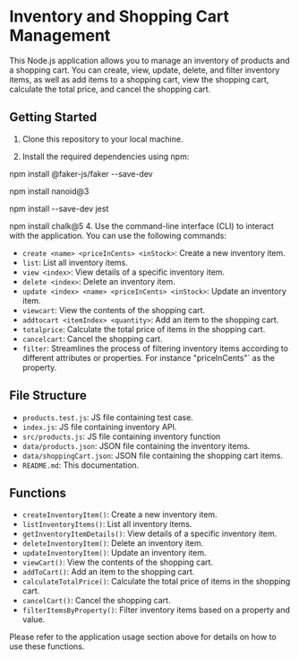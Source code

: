 # Inventory and Shopping Cart Management

This Node.js application allows you to manage an inventory of products and a shopping cart. You can create, view, update, delete, and filter inventory items, as well as add items to a shopping cart, view the shopping cart, calculate the total price, and cancel the shopping cart.

## Getting Started

1. Clone this repository to your local machine.

2. Install the required dependencies using npm:

npm install @faker-js/faker --save-dev

npm install nanoid@3

npm install --save-dev jest

npm install chalk@5
4. Use the command-line interface (CLI) to interact with the application. You can use the following commands:

- `create <name> <priceInCents> <inStock>`: Create a new inventory item.
- `list`: List all inventory items.
- `view <index>`: View details of a specific inventory item.
- `delete <index>`: Delete an inventory item.
- `update <index> <name> <priceInCents> <inStock>`: Update an inventory item.
- `viewcart`: View the contents of the shopping cart.
- `addtocart <itemIndex> <quantity>`: Add an item to the shopping cart.
- `totalprice`: Calculate the total price of items in the shopping cart.
- `cancelcart`: Cancel the shopping cart.
- `filter`: Streamlines the process of filtering inventory items according to different attributes or properties. For instance "priceInCents"` as the property.

## File Structure
- `products.test.js`: JS file containing test case.
- `index.js`: JS file containing inventory API.
- `src/products.js`: JS file containing inventory function
- `data/products.json`: JSON file containing the inventory items.
- `data/shoppingCart.json`: JSON file containing the shopping cart items.
- `README.md`: This documentation.

## Functions

- `createInventoryItem()`: Create a new inventory item.
- `listInventoryItems()`: List all inventory items.
- `getInventoryItemDetails()`: View details of a specific inventory item.
- `deleteInventoryItem()`: Delete an inventory item.
- `updateInventoryItem()`: Update an inventory item.
- `viewCart()`: View the contents of the shopping cart.
- `addToCart()`: Add an item to the shopping cart.
- `calculateTotalPrice()`: Calculate the total price of items in the shopping cart.
- `cancelCart()`: Cancel the shopping cart.
- `filterItemsByProperty()`: Filter inventory items based on a property and value.

Please refer to the application usage section above for details on how to use these functions.







